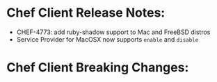 <!---
This file is reset every time a new release is done. The contents of this file are for the currently unreleased version.

Example Note:

## Example Heading
Details about the thing that changed that needs to get included in the Release Notes in markdown.
-->
# Chef Client Release Notes:

* CHEF-4773: add ruby-shadow support to Mac and FreeBSD distros
* Service Provider for MacOSX now supports `enable` and `disable`

# Chef Client Breaking Changes:
